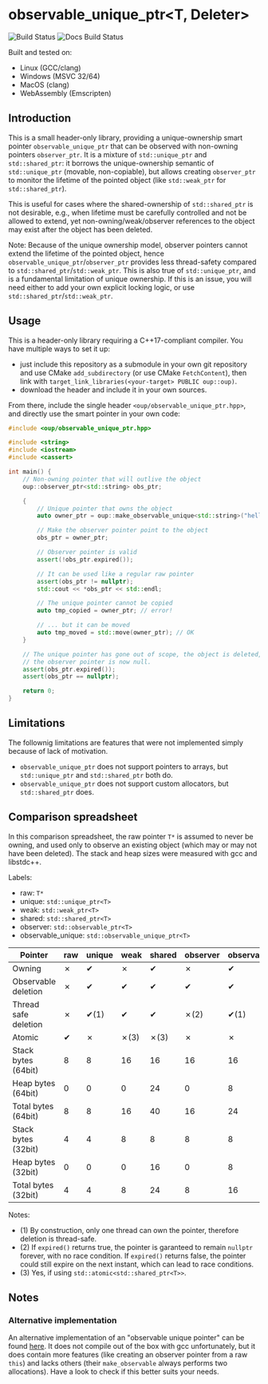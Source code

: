 # observable_unique_ptr<T, Deleter>

![Build Status](https://github.com/cschreib/observable_unique_ptr/actions/workflows/cmake.yml/badge.svg) ![Docs Build Status](https://github.com/cschreib/observable_unique_ptr/actions/workflows/doc.yml/badge.svg)

Built and tested on:
 - Linux (GCC/clang)
 - Windows (MSVC 32/64)
 - MacOS (clang)
 - WebAssembly (Emscripten)


## Introduction

This is a small header-only library, providing a unique-ownership smart pointer `observable_unique_ptr` that can be observed with non-owning pointers `observer_ptr`. It is a mixture of `std::unique_ptr` and `std::shared_ptr`: it borrows the unique-ownership semantic of `std::unique_ptr` (movable, non-copiable), but allows creating `observer_ptr` to monitor the lifetime of the pointed object (like `std::weak_ptr` for `std::shared_ptr`).

This is useful for cases where the shared-ownership of `std::shared_ptr` is not desirable, e.g., when lifetime must be carefully controlled and not be allowed to extend, yet non-owning/weak/observer references to the object may exist after the object has been deleted.

Note: Because of the unique ownership model, observer pointers cannot extend the lifetime of the pointed object, hence `observable_unique_ptr`/`observer_ptr` provides less thread-safety compared to `std::shared_ptr`/`std::weak_ptr`. This is also true of `std::unique_ptr`, and is a fundamental limitation of unique ownership. If this is an issue, you will need either to add your own explicit locking logic, or use `std::shared_ptr`/`std::weak_ptr`.


## Usage

This is a header-only library requiring a C++17-compliant compiler. You have multiple ways to set it up:
 - just include this repository as a submodule in your own git repository and use CMake `add_subdirectory` (or use CMake `FetchContent`), then link with `target_link_libraries(<your-target> PUBLIC oup::oup)`.
 - download the header and include it in your own sources.

From there, include the single header `<oup/observable_unique_ptr.hpp>`, and directly use the smart pointer in your own code:

```c++
#include <oup/observable_unique_ptr.hpp>

#include <string>
#include <iostream>
#include <cassert>

int main() {
    // Non-owning pointer that will outlive the object
    oup::observer_ptr<std::string> obs_ptr;

    {
        // Unique pointer that owns the object
        auto owner_ptr = oup::make_observable_unique<std::string>("hello");

        // Make the observer pointer point to the object
        obs_ptr = owner_ptr;

        // Observer pointer is valid
        assert(!obs_ptr.expired());

        // It can be used like a regular raw pointer
        assert(obs_ptr != nullptr);
        std::cout << *obs_ptr << std::endl;

        // The unique pointer cannot be copied
        auto tmp_copied = owner_ptr; // error!

        // ... but it can be moved
        auto tmp_moved = std::move(owner_ptr); // OK
    }

    // The unique pointer has gone out of scope, the object is deleted,
    // the observer pointer is now null.
    assert(obs_ptr.expired());
    assert(obs_ptr == nullptr);

    return 0;
}
```


## Limitations

The follownig limitations are features that were not implemented simply because of lack of motivation.

 - `observable_unique_ptr` does not support pointers to arrays, but `std::unique_ptr` and `std::shared_ptr` both do.
 - `observable_unique_ptr` does not support custom allocators, but `std::shared_ptr` does.


## Comparison spreadsheet

In this comparison spreadsheet, the raw pointer `T*` is assumed to never be owning, and used only to observe an existing object (which may or may not have been deleted). The stack and heap sizes were measured with gcc and libstdc++.

Labels:
 - raw: `T*`
 - unique: `std::unique_ptr<T>`
 - weak: `std::weak_ptr<T>`
 - shared: `std::shared_ptr<T>`
 - observer: `std::observable_ptr<T>`
 - observable_unique: `std::observable_unique_ptr<T>`

| Pointer              | raw  | unique | weak   | shared | observer | observable_unique |
|----------------------|------|--------|--------|--------|----------|-------------------|
| Owning               | ✗    | ✔      | ✗      | ✔      | ✗        | ✔                 |
| Observable deletion  | ✗    | ✔      | ✔      | ✔      | ✔        | ✔                 |
| Thread safe deletion | ✗    | ✔(1)   | ✔      | ✔      | ✗(2)     | ✔(1)              |
| Atomic               | ✔    | ✗      | ✗(3)   | ✗(3)   | ✗        | ✗                 |
| Stack bytes (64bit)  | 8    | 8      | 16     | 16     | 16       | 16                |
| Heap bytes (64bit)   | 0    | 0      | 0      | 24     | 0        | 8                 |
| Total bytes (64bit)  | 8    | 8      | 16     | 40     | 16       | 24                |
| Stack bytes (32bit)  | 4    | 4      | 8      | 8      | 8        | 8                 |
| Heap bytes (32bit)   | 0    | 0      | 0      | 16     | 0        | 8                 |
| Total bytes (32bit)  | 4    | 4      | 8      | 24     | 8        | 16                |

Notes:

 - (1) By construction, only one thread can own the pointer, therefore deletion is thread-safe.
 - (2) If `expired()` returns true, the pointer is garanteed to remain `nullptr` forever, with no race condition. If `expired()` returns false, the pointer could still expire on the next instant, which can lead to race conditions.
 - (3) Yes, if using `std::atomic<std::shared_ptr<T>>`.

## Notes

### Alternative implementation

An alternative implementation of an "observable unique pointer" can be found [here](https://www.codeproject.com/articles/1011134/smart-observers-to-use-with-unique-ptr). It does not compile out of the box with gcc unfortunately, but it does contain more features (like creating an observer pointer from a raw `this`) and lacks others (their `make_observable` always performs two allocations). Have a look to check if this better suits your needs.
